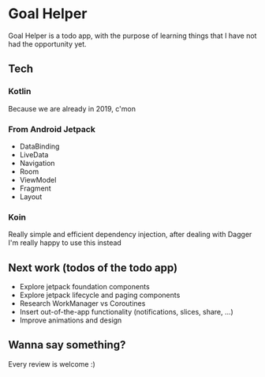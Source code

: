 # Goal Helper

Goal Helper is a todo app, with the purpose of learning things that I have not had the opportunity yet.

## Tech
### Kotlin
Because we are already in 2019, c'mon
### From Android Jetpack
* DataBinding
* LiveData
* Navigation
* Room
* ViewModel
* Fragment
* Layout
### Koin
Really simple and efficient dependency injection, after dealing with Dagger I'm really happy to use this instead

## Next work (todos of the todo app)
* Explore jetpack foundation components
* Explore jetpack lifecycle and paging components
* Research WorkManager vs Coroutines
* Insert out-of-the-app functionality (notifications, slices, share, ...)
* Improve animations and design

## Wanna say something?
Every review is welcome :)
